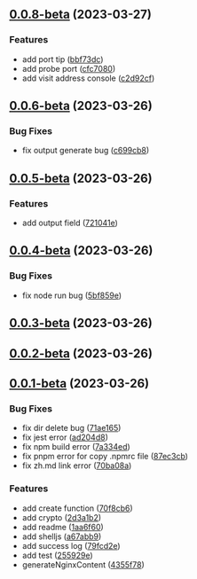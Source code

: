 ## [0.0.8-beta](https://github.com/thomas-void0/docker-deploy-web/compare/v0.0.6-beta...v0.0.8-beta) (2023-03-27)


### Features

* add port tip ([bbf73dc](https://github.com/thomas-void0/docker-deploy-web/commit/bbf73dc13db6797dbea459a0fd001a96c899322f))
* add probe port ([cfc7080](https://github.com/thomas-void0/docker-deploy-web/commit/cfc7080682e663a00f046718aafeac87eae9fbaf))
* add visit address console ([c2d92cf](https://github.com/thomas-void0/docker-deploy-web/commit/c2d92cf4d35bb53558d1a3d2c606e4edabbaa13c))



## [0.0.6-beta](https://github.com/thomas-void0/docker-deploy-web/compare/v0.0.5-beta...v0.0.6-beta) (2023-03-26)


### Bug Fixes

* fix output generate bug ([c699cb8](https://github.com/thomas-void0/docker-deploy-web/commit/c699cb89d252269aabe7246fbb059d9f6d70a273))



## [0.0.5-beta](https://github.com/thomas-void0/docker-deploy-web/compare/v0.0.4-beta...v0.0.5-beta) (2023-03-26)


### Features

* add output field ([721041e](https://github.com/thomas-void0/docker-deploy-web/commit/721041e88871661725736b511b79bf79345f9854))



## [0.0.4-beta](https://github.com/thomas-void0/docker-deploy-web/compare/v0.0.3-beta...v0.0.4-beta) (2023-03-26)


### Bug Fixes

* fix node run bug ([5bf859e](https://github.com/thomas-void0/docker-deploy-web/commit/5bf859e35cda53dc9a2a6a68b46aa64b858b0df7))



## [0.0.3-beta](https://github.com/thomas-void0/docker-deploy-web/compare/v0.0.2-beta...v0.0.3-beta) (2023-03-26)



## [0.0.2-beta](https://github.com/thomas-void0/docker-deploy-web/compare/v0.0.1-beta...v0.0.2-beta) (2023-03-26)



## [0.0.1-beta](https://github.com/thomas-void0/docker-deploy-web/compare/2d3a1b29adc2604a768255f3b3313deef0bc1572...v0.0.1-beta) (2023-03-26)


### Bug Fixes

* fix dir delete bug ([71ae165](https://github.com/thomas-void0/docker-deploy-web/commit/71ae165074f1bc1b6ffa25ff956342889ae51634))
* fix jest error ([ad204d8](https://github.com/thomas-void0/docker-deploy-web/commit/ad204d87f62b551b19664a3294fc9176a6f7145b))
* fix npm build error ([7a334ed](https://github.com/thomas-void0/docker-deploy-web/commit/7a334ed2b3f5409d3dffab43d14cf0ef48975b19))
* fix pnpm error for copy .npmrc file ([87ec3cb](https://github.com/thomas-void0/docker-deploy-web/commit/87ec3cb2ddc07a9ef2301e709b9ab4845342b271))
* fix zh.md link error ([70ba08a](https://github.com/thomas-void0/docker-deploy-web/commit/70ba08aaf7bcc79b34896ac8bd7c96bd123060fd))


### Features

* add create function ([70f8cb6](https://github.com/thomas-void0/docker-deploy-web/commit/70f8cb6ae544a4ea4a4bb59f4faed79a63054906))
* add crypto ([2d3a1b2](https://github.com/thomas-void0/docker-deploy-web/commit/2d3a1b29adc2604a768255f3b3313deef0bc1572))
* add readme ([1aa6f60](https://github.com/thomas-void0/docker-deploy-web/commit/1aa6f605b0b10a8fde98ed4989048cd13a497393))
* add shelljs ([a67abb9](https://github.com/thomas-void0/docker-deploy-web/commit/a67abb9f0004f5d337c876afa2d2cf4bd5775999))
* add success log ([79fcd2e](https://github.com/thomas-void0/docker-deploy-web/commit/79fcd2e3b20c32c59067586b5e897daf699ec485))
* add test ([255929e](https://github.com/thomas-void0/docker-deploy-web/commit/255929ef57706a21b628e6bea63f112ec0e958d4))
* generateNginxContent ([4355f78](https://github.com/thomas-void0/docker-deploy-web/commit/4355f78ed8fb641acae5aafdc86a7d6dd43297f4))



